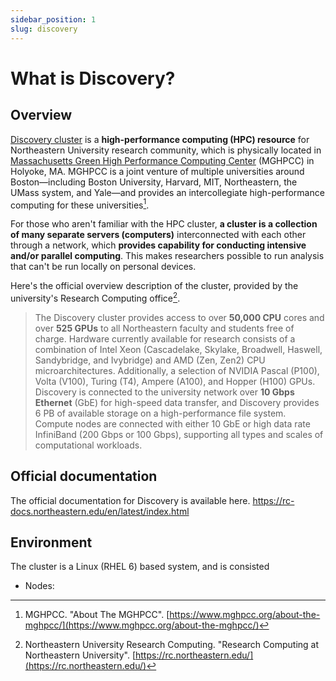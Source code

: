 ```yaml
---
sidebar_position: 1
slug: discovery
---
```


# What is Discovery?

## Overview
[Discovery cluster](https://rc.northeastern.edu/) is a **high-performance computing (HPC) resource** for Northeastern University research community, which is physically located in [Massachusetts Green High Performance Computing Center](https://www.mghpcc.org/about-the-mghpcc/) (MGHPCC) in Holyoke, MA. MGHPCC is a joint venture of multiple universities around Boston&mdash;including Boston University, Harvard, MIT, Northeastern, the UMass system, and Yale&mdash;and provides an intercollegiate high-performance computing for these universities[^mghpcc].

For those who aren't familiar with the HPC cluster, **a cluster is a collection of many separate servers (computers)** interconnected with each other through a network, which **provides capability for conducting intensive and/or parallel computing**. This makes researchers possible to run analysis that can't be run locally on personal devices.

Here's the official overview description of the cluster, provided by the university's Research Computing office[^rc].
> The Discovery cluster provides access to over **50,000 CPU** cores and over **525 GPUs** to all Northeastern faculty and students free of charge. Hardware currently available for research consists of a combination of Intel Xeon (Cascadelake, Skylake, Broadwell, Haswell, Sandybridge, and Ivybridge) and AMD (Zen, Zen2) CPU microarchitectures. Additionally, a selection of NVIDIA Pascal (P100), Volta (V100), Turing (T4), Ampere (A100), and Hopper (H100) GPUs. Discovery is connected to the university network over **10 Gbps Ethernet** (GbE) for high-speed data transfer, and Discovery provides 6 PB of available storage on a high-performance file system. Compute nodes are connected with either 10 GbE or high data rate InfiniBand (200 Gbps or 100 Gbps), supporting all types and scales of computational workloads.  

## Official documentation
The official documentation for Discovery is available here.
https://rc-docs.northeastern.edu/en/latest/index.html


## Environment
The cluster is a Linux (RHEL 6) based system, and is consisted

- Nodes: 

[^mghpcc]: MGHPCC. "About The MGHPCC". [https://www.mghpcc.org/about-the-mghpcc/](https://www.mghpcc.org/about-the-mghpcc/)

[^rc]: Northeastern University Research Computing. "Research Computing at Northeastern University". [https://rc.northeastern.edu/](https://rc.northeastern.edu/)

